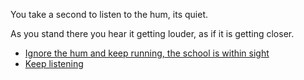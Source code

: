 You take a second to listen to the hum, its quiet.

As you stand there you hear it getting louder, as if it is getting closer.

- [Ignore the hum and keep running, the school is within sight](4.md)
- [Keep listening](3-2.md)
